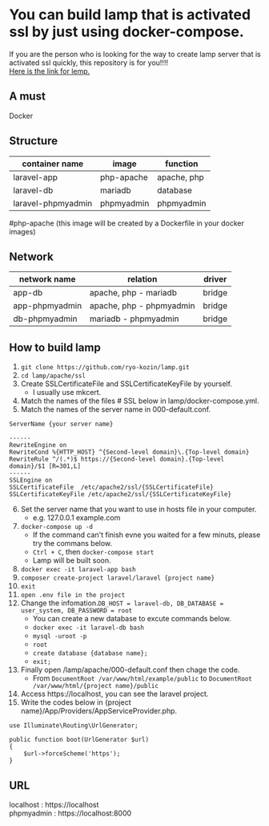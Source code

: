 # You can build lamp that is activated ssl by just using docker-compose.
If you are the person who is looking for the way to create lamp server that is activated ssl quickly, this repository is for you!!!!      
[Here is the link for lemp.](https://github.com/ryo-kozin/lemp)
    
## A must
Docker      

## Structure
| container name     | image      | function       |
| ------------------ | ---------- | --------       |
| laravel-app        | php-apache | apache, php    |
| laravel-db         | mariadb    | database       |        
| laravel-phpmyadmin | phpmyadmin | phpmyadmin     |

#php-apache (this image will be created by a Dockerfile in your docker images)  
    
## Network
| network name   | relation                 | driver |
| -------------- | ------------------------ | ------ |
| app-db         | apache, php - mariadb    | bridge |
| app-phpmyadmin | apache, php - phpmyadmin | bridge |
| db-phpmyadmin  | mariadb - phpmyadmin     | bridge |
    

## How to build lamp
1. `git clone https://github.com/ryo-kozin/lamp.git`    
2. `cd lamp/apache/ssl`
3. Create SSLCertificateFile and SSLCertificateKeyFile by yourself. 
    - I usually use mkcert.     
4. Match the names of the files # SSL below in lamp/docker-compose.yml.
5. Match the names of the server name in 000-default.conf.
```e.g.
ServerName {your server name}

------
RewriteEngine on
RewriteCond %{HTTP_HOST} ^{Second-level domain}\.{Top-level domain}
RewriteRule ^/(.*)$ https://{Second-level domain}.{Top-level domain}/$1 [R=301,L] 
------
SSLEngine on
SSLCertificateFile  /etc/apache2/ssl/{SSLCertificateFile}
SSLCertificateKeyFile /etc/apache2/ssl/{SSLCertificateKeyFile}
```
6. Set the server name that you want to use in hosts file in your computer. 
    - e.g. 127.0.0.1 example.com 
7. `docker-compose up -d`
    - If the command can't finish evne you waited for a few minuts, please try the commans below.
    - `Ctrl + C`, then `docker-compose start`
    - Lamp will be built soon.       
8. `docker exec -it laravel-app bash`  
9. `composer create-project laravel/laravel {project name}`    
10. `exit`    
11. `open .env file in the project`   
12. Change the infomation.`DB_HOST = laravel-db, DB_DATABASE = user_system, DB_PASSWORD = root`     
    - You can create a new database to excute commands below.    
    - `docker exec -it laravel-db bash`    
    - `mysql -uroot -p`    
    - `root`   
    - `create database {database name};`    
    - `exit;`      
13. Finally open /lamp/apache/000-default.conf then chage the code.     
    - From `DocumentRoot /var/www/html/example/public` to `DocumentRoot /var/www/html/{project name}/public`         
14. Access https://localhost, you can see the laravel project.
15. Write the codes below in {project name}/App/Providers/AppServiceProvider.php.
```
use Illuminate\Routing\UrlGenerator;

public function boot(UrlGenerator $url)
{
    $url->forceScheme('https');
}
```
## URL    
localhost : https://localhost   
phpmyadmin : https://localhost:8000   

